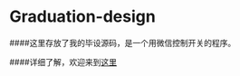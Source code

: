 # Graduation-design


####这里存放了我的毕设源码，是一个用微信控制开关的程序。

####详细了解，欢迎来到[这里](http://spy19930412.github.io/categories/%E6%AF%95%E4%B8%9A%E8%AE%BE%E8%AE%A1/)

